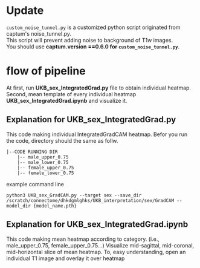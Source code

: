 # Update 
```custom_noise_tunnel.py``` is a customized python script originated from captum's noise_tunnel.py.  
This script will prevent adding noise to background of T1w images.  
You should use **captum.__version__ ==0.6.0 for ```custom_noise_tunnel.py```**.  

# flow of pipeline 
At first, run **UKB_sex_IntegratedGrad.py** file to obtain individual heatmap. 
Second, mean template of every individual heatmap **UKB_sex_IntegratedGrad.ipynb** and visualize it. 

## Explanation for UKB_sex_IntegratedGrad.py
This code making individual IntegratedGradCAM heatmap. 
Befor you run the code, directory should the same as follw.  

```
|--CODE RUNNING DIR
    |-- male_upper_0.75
    |-- male_lower_0.75
    |-- female_upper_0.75
    |-- female_lower_0.75

```
  
example command line
```
python3 UKB_sex_GradCAM.py --target sex --save_dir /scratch/connectome/dhkdgmlghks/UKB_interpretation/sex/GradCAM --model_dir {model_name.pth}
```

## Explanation for UKB_sex_IntegratedGrad.ipynb
This code making mean heatmap according to category. (i.e., male_upper_0.75, female_upper_0.75...)
Visualize mid-sagittal, mid-coronal, mid-horizontal slice of mean heatmap. 
To, easy understanding, open an individual T1 image and overlay it over heatmap
